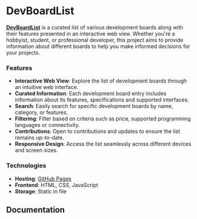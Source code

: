 # DevBoardList

[**DevBoardList**](https://frederikwolter.github.io/DevBoardList/) is a curated list of various development boards along with their features presented in an interactive web view. Whether you're a hobbyist, student, or professional developer, this project aims to provide information about different boards to help you make informed decisions for your projects.

### Features
- **Interactive Web View**: Explore the list of development boards through an intuitive web interface.
- **Curated Information**: Each development board entry includes information about its features, specifications and supported interfaces.
- **Search**: Easily search for specific development boards by name, category, or features.
- **Filtering**: Filter based on criteria such as price, supported programming languages or connectivity.
- **Contributions**: Open to contributions and updates to ensure the list remains up-to-date.
- **Responsive Design**: Access the list seamlessly across different devices and screen sizes.

### Technologies
- **Hosting**: [GitHub Pages](https://pages.github.com/)
- **Frontend**: HTML, CSS, JavaScript
- **Storage**: Static in file


## Documentation
